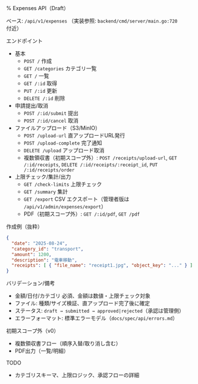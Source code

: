 % Expenses API（Draft）

ベース: `/api/v1/expenses`
（実装参照: `backend/cmd/server/main.go:720` 付近）

エンドポイント
- 基本
  - `POST /` 作成
  - `GET /categories` カテゴリ一覧
  - `GET /` 一覧
  - `GET /:id` 取得
  - `PUT /:id` 更新
  - `DELETE /:id` 削除
- 申請提出/取消
  - `POST /:id/submit` 提出
  - `POST /:id/cancel` 取消
- ファイルアップロード（S3/MinIO）
  - `POST /upload-url` 直アップロードURL発行
  - `POST /upload-complete` 完了通知
  - `DELETE /upload` アップロード取消
  - 複数領収書（初期スコープ外）: `POST /receipts/upload-url`, `GET /:id/receipts`, `DELETE /:id/receipts/:receipt_id`, `PUT /:id/receipts/order`
- 上限チェック/集計/出力
  - `GET /check-limits` 上限チェック
  - `GET /summary` 集計
  - `GET /export` CSV エクスポート（管理者版は `/api/v1/admin/expenses/export`）
  - PDF（初期スコープ外）: `GET /:id/pdf`, `GET /pdf`

作成例（抜粋）
```json
{
  "date": "2025-08-24",
  "category_id": "transport",
  "amount": 1200,
  "description": "電車移動",
  "receipts": [ { "file_name": "receipt1.jpg", "object_key": "..." } ]
}
```

バリデーション/備考
- 金額/日付/カテゴリ 必須、金額は数値・上限チェック対象
- ファイル: 種類/サイズ検証、直アップロード完了後に確定
- ステータス: `draft → submitted → approved|rejected`（承認は管理側）
- エラーフォーマット: 標準エラーモデル（`docs/spec/api/errors.md`）

初期スコープ外（v0）
- 複数領収書フロー（順序入替/取り消し含む）
- PDF出力（一覧/明細）

TODO
- カテゴリスキーマ、上限ロジック、承認フローの詳細
